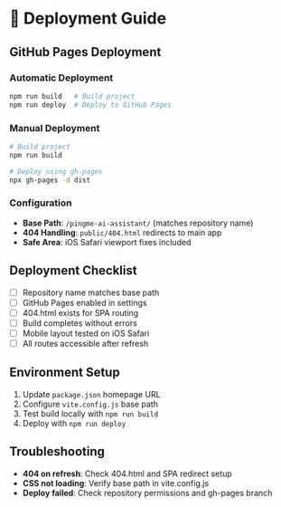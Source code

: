 # 🚀 Deployment Guide

## GitHub Pages Deployment

### Automatic Deployment
```bash
npm run build   # Build project
npm run deploy  # Deploy to GitHub Pages
```

### Manual Deployment
```bash
# Build project
npm run build

# Deploy using gh-pages
npx gh-pages -d dist
```

### Configuration
- **Base Path**: `/pingme-ai-assistant/` (matches repository name)
- **404 Handling**: `public/404.html` redirects to main app
- **Safe Area**: iOS Safari viewport fixes included

## Deployment Checklist
- [ ] Repository name matches base path
- [ ] GitHub Pages enabled in settings
- [ ] 404.html exists for SPA routing
- [ ] Build completes without errors
- [ ] Mobile layout tested on iOS Safari
- [ ] All routes accessible after refresh

## Environment Setup
1. Update `package.json` homepage URL
2. Configure `vite.config.js` base path
3. Test build locally with `npm run build`
4. Deploy with `npm run deploy`

## Troubleshooting
- **404 on refresh**: Check 404.html and SPA redirect setup
- **CSS not loading**: Verify base path in vite.config.js
- **Deploy failed**: Check repository permissions and gh-pages branch